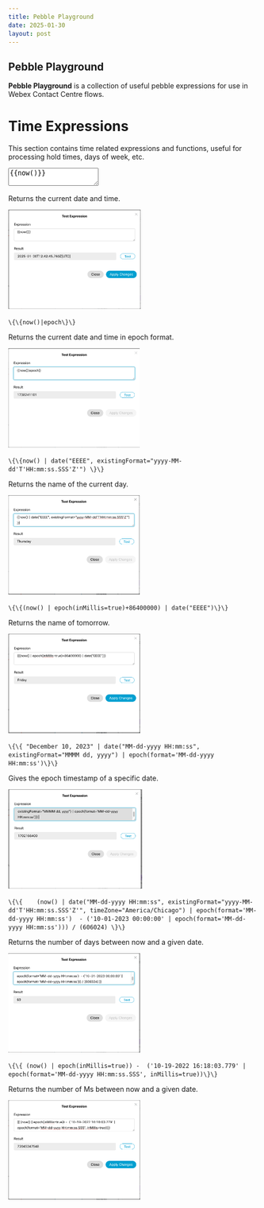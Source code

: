 ```yaml
---
title: Pebble Playground
date: 2025-01-30
layout: post
---
```


## Pebble Playground

**Pebble Playground** is a collection of useful pebble expressions for use in Webex Contact Centre flows.

# Time Expressions

This section contains time related expressions and functions, useful for processing hold times, days of week, etc.

<textarea readonly="">{{now()}}</textarea>

Returns the current date and time.

<img src="../assets/images/Pebbleplayground/now.png" height="200" />

`\{\{now()|epoch\}\}`

Returns the current date and time in epoch format.

<img src="../assets/images/Pebbleplayground/NowEpoch.png" height="200" />

`\{\{now() | date("EEEE", existingFormat="yyyy-MM-dd'T'HH:mm:ss.SSS'Z'") \}\}`

Returns the name of the current day.

<img src="../assets/images/Pebbleplayground/currentday.png" height="200" />

`\{\{(now() | epoch(inMillis=true)+86400000) | date("EEEE")\}\}`

Returns the name of tomorrow.

<img src="../assets/images/Pebbleplayground/Tomorrow.png" height="200" />

`\{\{ "December 10, 2023" | date("MM-dd-yyyy HH:mm:ss", existingFormat="MMMM dd, yyyy") | epoch(format='MM-dd-yyyy HH:mm:ss')\}\}`

Gives the epoch timestamp of a specific date.

<img src="../assets/images/Pebbleplayground/epochofdate.png" height="200" />

`\{\{    (now() | date("MM-dd-yyyy HH:mm:ss", existingFormat="yyyy-MM-dd'T'HH:mm:ss.SSS'Z'", timeZone="America/Chicago") | epoch(format='MM-dd-yyyy HH:mm:ss')  - ('10-01-2023 00:00:00' | epoch(format='MM-dd-yyyy HH:mm:ss'))) / (606024) \}\}`

Returns the number of days between now and a given date.

<img src="../assets/images/Pebbleplayground/daysbetween.png" height="200" />

`\{\{ (now() | epoch(inMillis=true)) -  ('10-19-2022 16:18:03.779' | epoch(format='MM-dd-yyyy HH:mm:ss.SSS', inMillis=true))\}\}`

Returns the number of Ms between now and a given date.

<img src="../assets/images/Pebbleplayground/msbetweendate.png" height="200" />
